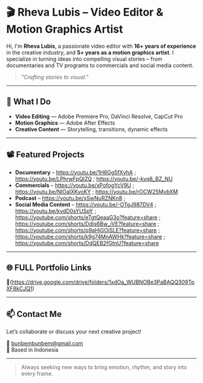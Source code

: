 # 🎬 Rheva Lubis – Video Editor & Motion Graphics Artist

Hi, I'm **Rheva Lubis**, a passionate video editor with **16+ years of experience** in the creative industry, and **5+ years as a motion graphics artist**. I specialize in turning ideas into compelling visual stories – from documentaries and TV programs to commercials and social media content.

> *"Crafting stories to visual."*

---

## 💼 What I Do
- **Video Editing** — Adobe Premiere Pro, DaVinci Resolve, CapCut Pro  
- **Motion Graphics** — Adobe After Effects  
- **Creative Content** — Storytelling, transitions, dynamic effects  

---

## 📽 Featured Projects
- **Documentary** – https://youtu.be/1H6Gg5fXyhA ; https://youtu.be/LPhrwFpQIZQ ; https://youtu.be/-kyq8_BZ_NU
- **Commercials** – https://youtu.be/xPofogYcV9U ; https://youtu.be/NlOaIXKvoKY ; https://youtu.be/rOCW25MvbXM
- **Podcast** –  https://youtu.be/xSwNuRZNKn8 ; 
- **Social Media Content** – https://youtu.be/-OTgJ987DV4 ; https://youtu.be/kvdD0sYUSpY ; https://youtube.com/shorts/eTgtQeaaG3o?feature=share ; https://youtube.com/shorts/Ddjs6Bw_iVE?feature=share ; https://youtube.com/shorts/p9aHiGOiSLE?feature=share ; https://youtube.com/shorts/k9g74MnAWHk?feature=share ; https://youtube.com/shorts/DdQEB2fGtnU?feature=share
---

## 🌐 FULL Portfolio Links
🔗(https://drive.google.com/drive/folders/1xdOa_WUBNOBe3PaBAQQ309TpXF8kCJQ1)

---

## 📫 Contact Me
Let’s collaborate or discuss your next creative project!

📧 bunbembunbem@gmail.com  
📍 Based in Indonesia

---

> Always seeking new ways to bring emotion, rhythm, and story into every frame.
